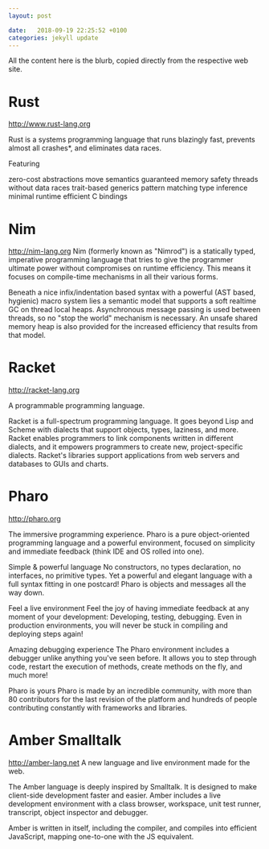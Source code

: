 ```yaml
---
layout: post

date:   2018-09-19 22:25:52 +0100
categories: jekyll update
---
```

All the content here is the blurb, copied directly from the respective
web site.

Rust
====

<http://www.rust-lang.org>

Rust is a systems programming language that runs blazingly fast,
prevents almost all crashes\*, and eliminates data races.

Featuring

zero-cost abstractions move semantics guaranteed memory safety threads
without data races trait-based generics pattern matching type inference
minimal runtime efficient C bindings

Nim
===

<http://nim-lang.org> Nim (formerly known as \"Nimrod\") is a statically
typed, imperative programming language that tries to give the programmer
ultimate power without compromises on runtime efficiency. This means it
focuses on compile-time mechanisms in all their various forms.

Beneath a nice infix/indentation based syntax with a powerful (AST
based, hygienic) macro system lies a semantic model that supports a soft
realtime GC on thread local heaps. Asynchronous message passing is used
between threads, so no \"stop the world\" mechanism is necessary. An
unsafe shared memory heap is also provided for the increased efficiency
that results from that model.

Racket
======

<http://racket-lang.org>

A programmable programming language.

Racket is a full-spectrum programming language. It goes beyond Lisp and
Scheme with dialects that support objects, types, laziness, and more.
Racket enables programmers to link components written in different
dialects, and it empowers programmers to create new, project-specific
dialects. Racket's libraries support applications from web servers and
databases to GUIs and charts.

Pharo
=====

<http://pharo.org>

The immersive programming experience. Pharo is a pure object-oriented
programming language and a powerful environment, focused on simplicity
and immediate feedback (think IDE and OS rolled into one).

Simple & powerful language No constructors, no types declaration, no
interfaces, no primitive types. Yet a powerful and elegant language with
a full syntax fitting in one postcard! Pharo is objects and messages all
the way down.

Feel a live environment Feel the joy of having immediate feedback at any
moment of your development: Developing, testing, debugging. Even in
production environments, you will never be stuck in compiling and
deploying steps again!

Amazing debugging experience The Pharo environment includes a debugger
unlike anything you've seen before. It allows you to step through code,
restart the execution of methods, create methods on the fly, and much
more!

Pharo is yours Pharo is made by an incredible community, with more than
80 contributors for the last revision of the platform and hundreds of
people contributing constantly with frameworks and libraries.

Amber Smalltalk
===============

<http://amber-lang.net> A new language and live environment made for the
web.

The Amber language is deeply inspired by Smalltalk. It is designed to
make client-side development faster and easier. Amber includes a live
development environment with a class browser, workspace, unit test
runner, transcript, object inspector and debugger.

Amber is written in itself, including the compiler, and compiles into
efficient JavaScript, mapping one-to-one with the JS equivalent.
